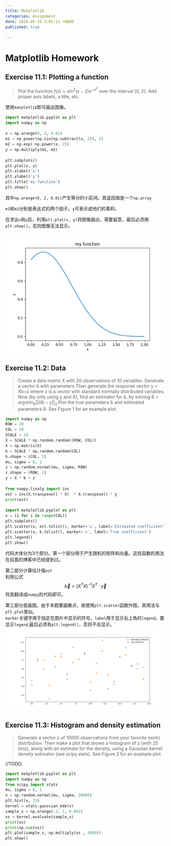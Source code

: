 ```yaml
---
title: Matplotlib
categories: Assignment
date: 2018-05-25 3:01:12 +0800
published: true

---
```

# Matplotlib Homework
## Exercise 11.1: Plotting a function
> Plot the function
$f(x)=\sin^2(x-2)e^{-x^2}$
over the interval [0, 2]. Add proper axis labels, a title, etc.

使用`matplotlib`即可画出图像。
``` python
import matplotlib.pyplot as plt
import numpy as np

x = np.arange(0, 2, 0.01)
m1 = np.power(np.sin(np.subtract(x, 2)), 2) 
m2 = np.exp(-np.power(x, 2))
y = np.multiply(m1, m2)

plt.subplots()
plt.plot(x, y)
plt.xlabel('x')
plt.ylabel('y')
plt.title('my function')
plt.show()
```
其中`np.arange(0, 2, 0.01)`产生等分的小区间。其返回值是一个`np.array`

`m1`和`m2`分别是表达式的两个因子。`y`可表示成他们的乘积。

在求出`x`和`y`后，利用`plt.plot(x, y)`将图像画出。需要留意，最后必须用`plt.show()`，否则图像无法显示。

![](../_data/Figure_1.png)
## Exercise 11.2: Data
> Create a data matrix X with 20 observations of 10 variables. Generate a vector b with parameters Then
generate the response vector y = Xb+z where z is a vector with standard normally distributed variables.
Now (by only using y and X), find an estimator for b, by solving
$\hat b = \arg \min_b \big | \big | Xb-y \big | \big |_2$
Plot the true parameters b and estimated parameters b̂. See Figure 1 for an example plot.

```python
import numpy as np
ROW = 20
COL = 20
SCALE = 10
X = SCALE * np.random.random((ROW, COL))
X = np.matrix(X)
b = SCALE * np.random.random(COL)
b.shape = (COL, 1)
mu, sigma = 0, 1
z = np.random.normal(mu, sigma, ROW)
z.shape = (ROW, 1)
y = X * b + z

from numpy.linalg import inv
est = inv(X.transpose() * X)  * X.transpose() * y
print(est)

import matplotlib.pyplot as plt
x = [i for i in range(COL)]
plt.subplots()
plt.scatter(x, est.tolist(), marker='x', label='Estimated coefficient')
plt.scatter(x, b.tolist(), marker='o', label='True coefficient')
plt.legend()
plt.show()
```
代码大体分为3个部分。第一个部分用于产生随机的矩阵和向量。这些函数的用法在前面的博客中已经提到过。

第二部分计算估计值`est`  
利用公式  
$$\vec b = (X^TX)^{-1}X^T \cdot \vec y$$
将其翻译成`numpy`的代码即可。

第三部分是画图。由于本题要画散点，故使用`plt.scatter`函数作图。其用法与`plt.plot`类似。  
`marker`关键字用于指定在图片中显示的符号。`label`用于显示右上角的`legend`。要显示`legend`,最后必须有`plt.legend()`，否则不会显示。`
![](../_data/Figure_2.png)

## Exercise 11.3: Histogram and density estimation
> Generate a vector z of 10000 observations from your favorite exotic distribution. Then make a plot that
shows a histogram of z (with 25 bins), along with an estimate for the density, using a Gaussian kernel
density estimator (see scipy.stats). See Figure 2 for an example plot.

//TODO:
``` python
import matplotlib.pyplot as plt
import numpy as np
from scipy import stats
mu, sigma = 0, 1
x = np.random.normal(mu, sigma, 10000)
plt.hist(x, 25)
kernel = stats.gaussian_kde(x)
sample_x = np.arange(-3, 3, 0.001)
xs = kernel.evaluate(sample_x)
print(xs)
print(np.sum(xs))
plt.plot(sample_x, np.multiply(xs , 5000))
plt.show()
```